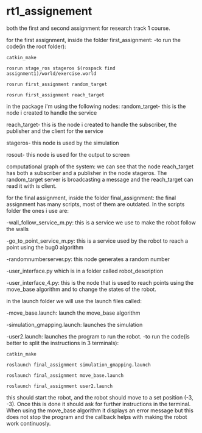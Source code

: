 
# rt1_assignement
both the first and second assignment for research track 1 course.

for the first assignment, inside the folder first_assignment:
  -to run the code(in the root folder):

    catkin_make 

    rosrun stage_ros stageros $(rospack find assignment1)/world/exercise.world 

    rosrun first_assignment random_target

    rosrun first_assignment reach_target

  in the package i'm using the following nodes:
  random_target- this is the node i created to handle the service

  reach_target- this is the node i created to handle the subscriber, the publisher and the client 
  for the service

  stageros- this node is used by the simulation

  rosout- this node is used for the output to screen

  computational graph of the system: 
  we can see that the node reach_target has both a subscriber and a publisher in the node stageros. 
  The random_target server is broadcasting a message and the reach_target can read it with is client.
  
for the final assignment, inside the folder final_assignment:
  the final assignment has many scripts, most of them are outdated. In the scripts folder the ones i use are:
    
   -wall_follow_service_m.py: this is a service we use to make the robot follow the walls
    
   -go_to_point_service_m.py: this is a service used by the robot to reach a point using the bug0 algorithm
    
   -randomnumberserver.py: this node generates a random number
    
   -user_interface.py which is in a folder called robot_description
    
   -user_interface_4.py: this is the node that is used to reach points using the move_base algorithm and to change the states of the robot.
   
in the launch folder we will use the launch files called:
    
   -move_base.launch: launch the move_base algorithm
    
   -simulation_gmapping.launch: launches the simulation
    
   -user2.launch: launches the program to run the robot.
   -to run the code(is better to split the instructions in 3 terminals):

    catkin_make 
    
    roslaunch final_assignment simulation_gmapping.launch
    
    roslaunch final_assignment move_base.launch
    
    roslaunch final_assignment user2.launch
    
   this should start the robot, and the robot should move to a set position (-3, -3). Once this is done it should ask for further instructions in the terminal. 
   When using the move_base algorithm it displays an error message but this does not stop the program and the callback helps with making the robot work continuosly.
